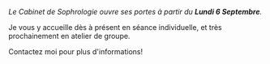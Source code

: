 _Le Cabinet de Sophrologie ouvre ses portes à partir du **Lundi 6 Septembre**._

Je vous y accueille dès à présent en séance individuelle, et très prochainement en atelier de groupe.

Contactez moi pour plus d'informations!
